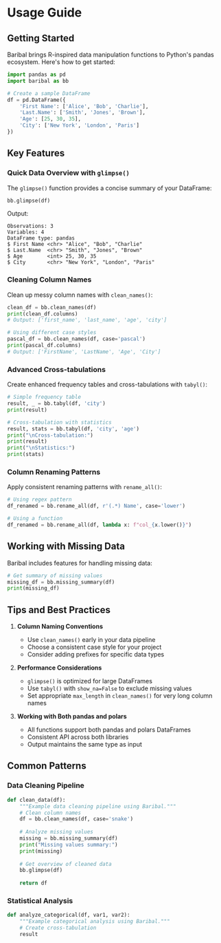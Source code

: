 # Usage Guide

## Getting Started

Baribal brings R-inspired data manipulation functions to Python's pandas ecosystem. Here's how to get started:

```python
import pandas as pd
import baribal as bb

# Create a sample DataFrame
df = pd.DataFrame({
    'First Name': ['Alice', 'Bob', 'Charlie'],
    'Last.Name': ['Smith', 'Jones', 'Brown'],
    'Age': [25, 30, 35],
    'City': ['New York', 'London', 'Paris']
})
```

## Key Features

### Quick Data Overview with `glimpse()`

The `glimpse()` function provides a concise summary of your DataFrame:

```python
bb.glimpse(df)
```

Output:
```
Observations: 3
Variables: 4
DataFrame type: pandas
$ First Name <chr> "Alice", "Bob", "Charlie"
$ Last.Name  <chr> "Smith", "Jones", "Brown"
$ Age        <int> 25, 30, 35
$ City       <chr> "New York", "London", "Paris"
```

### Cleaning Column Names

Clean up messy column names with `clean_names()`:

```python
clean_df = bb.clean_names(df)
print(clean_df.columns)
# Output: ['first_name', 'last_name', 'age', 'city']

# Using different case styles
pascal_df = bb.clean_names(df, case='pascal')
print(pascal_df.columns)
# Output: ['FirstName', 'LastName', 'Age', 'City']
```

### Advanced Cross-tabulations

Create enhanced frequency tables and cross-tabulations with `tabyl()`:

```python
# Simple frequency table
result, _ = bb.tabyl(df, 'city')
print(result)

# Cross-tabulation with statistics
result, stats = bb.tabyl(df, 'city', 'age')
print("\nCross-tabulation:")
print(result)
print("\nStatistics:")
print(stats)
```

### Column Renaming Patterns

Apply consistent renaming patterns with `rename_all()`:

```python
# Using regex pattern
df_renamed = bb.rename_all(df, r'(.*) Name', case='lower')

# Using a function
df_renamed = bb.rename_all(df, lambda x: f"col_{x.lower()}")
```

## Working with Missing Data

Baribal includes features for handling missing data:

```python
# Get summary of missing values
missing_df = bb.missing_summary(df)
print(missing_df)
```

## Tips and Best Practices

1. **Column Naming Conventions**
   - Use `clean_names()` early in your data pipeline
   - Choose a consistent case style for your project
   - Consider adding prefixes for specific data types

2. **Performance Considerations**
   - `glimpse()` is optimized for large DataFrames
   - Use `tabyl()` with `show_na=False` to exclude missing values
   - Set appropriate `max_length` in `clean_names()` for very long column names

3. **Working with Both pandas and polars**
   - All functions support both pandas and polars DataFrames
   - Consistent API across both libraries
   - Output maintains the same type as input

## Common Patterns

### Data Cleaning Pipeline

```python
def clean_data(df):
    """Example data cleaning pipeline using Baribal."""
    # Clean column names
    df = bb.clean_names(df, case='snake')
    
    # Analyze missing values
    missing = bb.missing_summary(df)
    print("Missing values summary:")
    print(missing)
    
    # Get overview of cleaned data
    bb.glimpse(df)
    
    return df
```

### Statistical Analysis

```python
def analyze_categorical(df, var1, var2):
    """Example categorical analysis using Baribal."""
    # Create cross-tabulation
    result